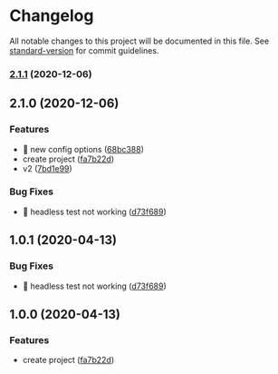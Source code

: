 # Changelog

All notable changes to this project will be documented in this file. See [standard-version](https://github.com/conventional-changelog/standard-version) for commit guidelines.

### [2.1.1](https://github.com/ngspot/ngx-errors/compare/v2.1.0...v2.1.1) (2020-12-06)

## 2.1.0 (2020-12-06)


### Features

* 🎸 new config options ([68bc388](https://github.com/ngspot/ngx-errors/commit/68bc388b7c586b1817cbcd28b01ffb40881b9341))
* create project ([fa7b22d](https://github.com/ngspot/ngx-errors/commit/fa7b22dab9f8cb43e2d0760c6aa30655987df95a))
* v2 ([7bd1e99](https://github.com/ngspot/ngx-errors/commit/7bd1e99bdb0a069ddb39a811f653f8ba700cee97))


### Bug Fixes

* 🐛 headless test not working ([d73f689](https://github.com/ngspot/ngx-errors/commit/d73f689d6010b3c728167d24a815b1ea7fe7255c))

## 1.0.1 (2020-04-13)

### Bug Fixes

- 🐛 headless test not working ([d73f689](https://github.com/ngspot/ngx-errors/commit/d73f689d6010b3c728167d24a815b1ea7fe7255c))

## 1.0.0 (2020-04-13)

### Features

- create project ([fa7b22d](https://github.com/ngspot/ngx-errors/commit/fa7b22dab9f8cb43e2d0760c6aa30655987df95a))
